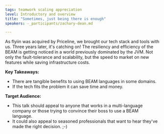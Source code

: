 ```yaml
---
tags: teamwork scaling appreciation
level: Introductory and overview
title: "Sometimes, just being there is enough"
speakers: -_participants/zachary-dean.md

---
```

As flyiin was acquired by Priceline, we brought our tech stack and tools with us.
Three years later, it's catching on!
The resiliency and efficiency of the BEAM is getting noticed in a world previously dominated by the JVM.
Not only the fault-tolerance and scalability, but the speed to market on new features while saving infrastructure costs.

**Key Takeaways:**
- There are tangible benefits to using BEAM languages in some domains.
- If the tech fits the problem it can save time and money.

**Target Audience:**
- This talk should appeal to anyone that works in a multi-language company or those trying to convince their boss to use a BEAM language.
- It could also appeal to seasoned professionals that want to hear they've made the right decision. ;-) 

